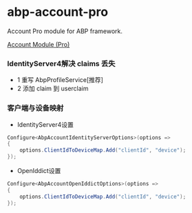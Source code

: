 # abp-account-pro

Account Pro module for ABP framework.

[Account Module (Pro)](https://abp.io/docs/latest/modules/account-pro)

### IdentityServer4解决 claims 丢失
- 1 重写 AbpProfileService[推荐]
- 2 添加 claim 到 userclaim

### 客户端与设备映射
- IdentityServer4设置
```csharp
Configure<AbpAccountIdentityServerOptions>(options =>
{
    options.ClientIdToDeviceMap.Add("clientId", "device");
});
```

- OpenIddict设置
```csharp
Configure<AbpAccountOpenIddictOptions>(options =>
{
    options.ClientIdToDeviceMap.Add("clientId", "device");
});
```

